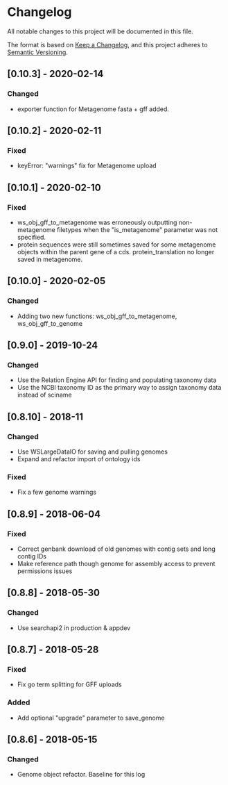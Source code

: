 # Changelog

All notable changes to this project will be documented in this file.

The format is based on [Keep a Changelog](https://keepachangelog.com/en/1.0.0/),
and this project adheres to [Semantic Versioning](https://semver.org/spec/v2.0.0.html).

## [0.10.3] - 2020-02-14

### Changed
- exporter function for Metagenome fasta + gff added.


## [0.10.2] - 2020-02-11

### Fixed

- keyError: "warnings" fix for Metagenome upload

## [0.10.1] - 2020-02-10

### Fixed

- ws_obj_gff_to_metagenome was erroneously outputting non-metagenome filetypes when the "is_metagenome" parameter was not specified.
- protein sequences were still sometimes saved for some metagenome objects within the parent gene of a cds. protein_translation no longer saved in metagenome.

## [0.10.0] - 2020-02-05

### Changed

- Adding two new functions: ws_obj_gff_to_metagenome, ws_obj_gff_to_genome

## [0.9.0] - 2019-10-24

### Changed

- Use the Relation Engine API for finding and populating taxonomy data
- Use the NCBI taxonomy ID as the primary way to assign taxonomy data instead of sciname

## [0.8.10] - 2018-11

### Changed

- Use WSLargeDataIO for saving and pulling genomes
- Expand and refactor import of ontology ids

### Fixed

- Fix a few genome warnings

## [0.8.9] - 2018-06-04

### Fixed

- Correct genbank download of old genomes with contig sets and long contig IDs
- Make reference path though genome for assembly access to prevent permissions issues

## [0.8.8] - 2018-05-30

### Changed

- Use searchapi2 in production & appdev

## [0.8.7] - 2018-05-28

### Fixed

- Fix go term splitting for GFF uploads

### Added

- Add optional "upgrade" parameter to save_genome

## [0.8.6] - 2018-05-15

### Changed

- Genome object refactor. Baseline for this log
